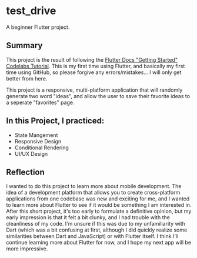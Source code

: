 # test_drive

A beginner Flutter project.

## Summary

This project is the result of following the [Flutter Docs "Getting Started" Codelabs Tutorial](https://codelabs.developers.google.com/codelabs/flutter-codelab-first#7). This is my first time using Flutter, and basically my first time using GitHub, so please forgive any errors/mistakes... I will only get better from here.

This project is a responsive, multi-platform application that will randomly generate two word "ideas", and allow the user to save their favorite ideas to a seperate "favorites" page.

## In this Project, I practiced:
  - State Mangement
  - Responsive Design
  - Conditional Rendering
  - UI/UX Design

## Reflection

I wanted to do this project to learn more about mobile development. The idea of a development platform that allows you to create cross-platform applications from one codebase was new and exciting for me, and I wanted to learn more about Flutter to see if it would be something I am interested in. After this short project, it's too early to formulate a definitive opinion, but my early impression is that it felt a bit clunky, and I had trouble with the cleanliness of my code. I'm unsure if this was due to my unfamiliarity with Dart (which was a bit confusing at first, although I did quickly realize some similarities between Dart and JavaScript) or with Flutter itself. I think I'll continue learning more about Flutter for now, and I hope my next app will be more impressive.
